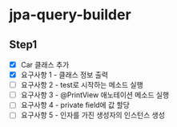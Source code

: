 # jpa-query-builder

## Step1

- [x] Car 클래스 추가
- [x] 요구사항 1 - 클래스 정보 출력
- [ ] 요구사항 2 - test로 시작하는 메소드 실행
- [ ] 요구사항 3 - @PrintView 애노테이션 메소드 실행
- [ ] 요구사항 4 - private field에 값 할당
- [ ] 요구사항 5 - 인자를 가진 생성자의 인스턴스 생성
